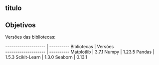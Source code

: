 ## titulo

## Objetivos

Versões das bibliotecas:

-------------------- | ----------
    Bibliotecas      |  Versões  
-------------------- | ----------
Matplotlib           |      3.7.1
Numpy                |     1.23.5
Pandas               |      1.5.3
Scikit-Learn         |      1.3.0
Seaborn              |     0.13.1